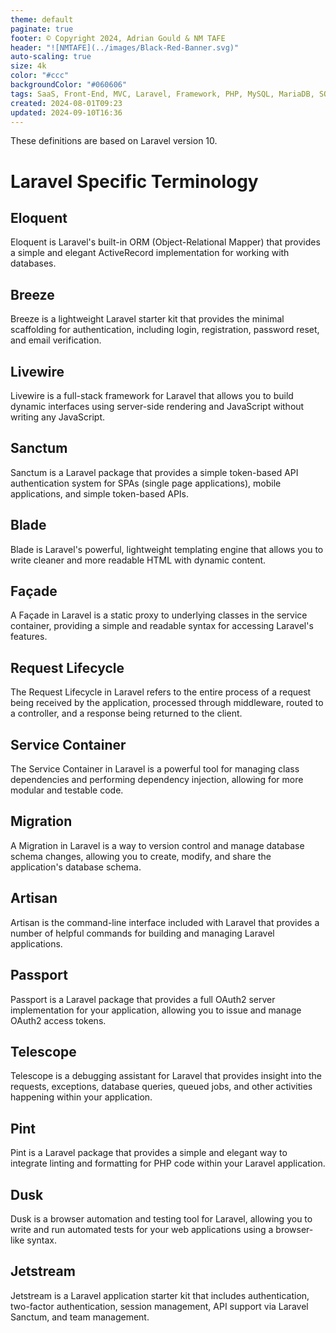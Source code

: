 ```yaml
---
theme: default
paginate: true
footer: © Copyright 2024, Adrian Gould & NM TAFE
header: "![NMTAFE](../images/Black-Red-Banner.svg)"
auto-scaling: true
size: 4k
color: "#ccc"
backgroundColor: "#060606"
tags: SaaS, Front-End, MVC, Laravel, Framework, PHP, MySQL, MariaDB, SQLite, Testing, Unit Testing, Feature Testing, PEST
created: 2024-08-01T09:23
updated: 2024-09-10T16:36
---
```


These definitions are based on Laravel version 10.

# Laravel Specific Terminology


## Eloquent

Eloquent is Laravel's built-in ORM (Object-Relational Mapper) that provides a simple and elegant ActiveRecord implementation for working with databases.

## Breeze

Breeze is a lightweight Laravel starter kit that provides the minimal scaffolding for authentication, including login, registration, password reset, and email verification.

## Livewire

Livewire is a full-stack framework for Laravel that allows you to build dynamic interfaces using server-side rendering and JavaScript without writing any JavaScript.

## Sanctum

Sanctum is a Laravel package that provides a simple token-based API authentication system for SPAs (single page applications), mobile applications, and simple token-based APIs.

## Blade

Blade is Laravel's powerful, lightweight templating engine that allows you to write cleaner and more readable HTML with dynamic content.

## Façade

A Façade in Laravel is a static proxy to underlying classes in the service container, providing a simple and readable syntax for accessing Laravel's features.

## Request Lifecycle

The Request Lifecycle in Laravel refers to the entire process of a request being received by the application, processed through middleware, routed to a controller, and a response being returned to the client.

## Service Container

The Service Container in Laravel is a powerful tool for managing class dependencies and performing dependency injection, allowing for more modular and testable code.

## Migration

A Migration in Laravel is a way to version control and manage database schema changes, allowing you to create, modify, and share the application's database schema.

## Artisan

Artisan is the command-line interface included with Laravel that provides a number of helpful commands for building and managing Laravel applications.

## Passport

Passport is a Laravel package that provides a full OAuth2 server implementation for your application, allowing you to issue and manage OAuth2 access tokens.

## Telescope

Telescope is a debugging assistant for Laravel that provides insight into the requests, exceptions, database queries, queued jobs, and other activities happening within your application.

## Pint

Pint is a Laravel package that provides a simple and elegant way to integrate linting and formatting for PHP code within your Laravel application.

## Dusk

Dusk is a browser automation and testing tool for Laravel, allowing you to write and run automated tests for your web applications using a browser-like syntax.

## Jetstream

Jetstream is a Laravel application starter kit that includes authentication, two-factor authentication, session management, API support via Laravel Sanctum, and team management.

